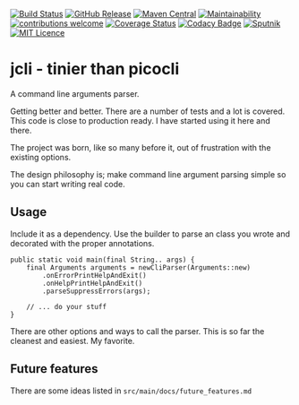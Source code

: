 
[![Build Status](https://travis-ci.org/codemonstur/jcli.svg?branch=master)](https://travis-ci.org/codemonstur/jcli)
[![GitHub Release](https://img.shields.io/github/release/codemonstur/jcli.svg)](https://github.com/codemonstur/jcli/releases) 
[![Maven Central](https://maven-badges.herokuapp.com/maven-central/com.github.codemonstur/jcli/badge.svg)](http://mvnrepository.com/artifact/com.github.codemonstur/jcli)
[![Maintainability](https://api.codeclimate.com/v1/badges/63924c44946973cb37f8/maintainability)](https://codeclimate.com/github/codemonstur/jcli/maintainability)
[![contributions welcome](https://img.shields.io/badge/contributions-welcome-brightgreen.svg?style=flat)](https://github.com/dwyl/esta/issues)
[![Coverage Status](https://coveralls.io/repos/github/codemonstur/jcli/badge.svg?branch=master)](https://coveralls.io/github/codemonstur/jcli?branch=master)
[![Codacy Badge](https://api.codacy.com/project/badge/Grade/813d8482256b4ed88e2ff1018d53f06e)](https://www.codacy.com/app/codemonstur/jcli)
[![Sputnik](https://sputnik.ci/conf/badge)](https://sputnik.ci/app#/builds/codemonstur/jcli)
[![MIT Licence](https://badges.frapsoft.com/os/mit/mit.svg?v=103)](https://opensource.org/licenses/mit-license.php)

# jcli - tinier than picocli

A command line arguments parser.

Getting better and better. 
There are a number of tests and a lot is covered.
This code is close to production ready.
I have started using it here and there.

The project was born, like so many before it, out of frustration with the existing options.

The design philosophy is; make command line argument parsing simple so you can start writing real code. 

## Usage

Include it as a dependency.
Use the builder to parse an class you wrote and decorated with the proper annotations.

```
public static void main(final String.. args) {
    final Arguments arguments = newCliParser(Arguments::new)
        .onErrorPrintHelpAndExit()
        .onHelpPrintHelpAndExit()
        .parseSuppressErrors(args);

    // ... do your stuff
}
```

There are other options and ways to call the parser.
This is so far the cleanest and easiest.
My favorite.

## Future features

There are some ideas listed in `src/main/docs/future_features.md`

